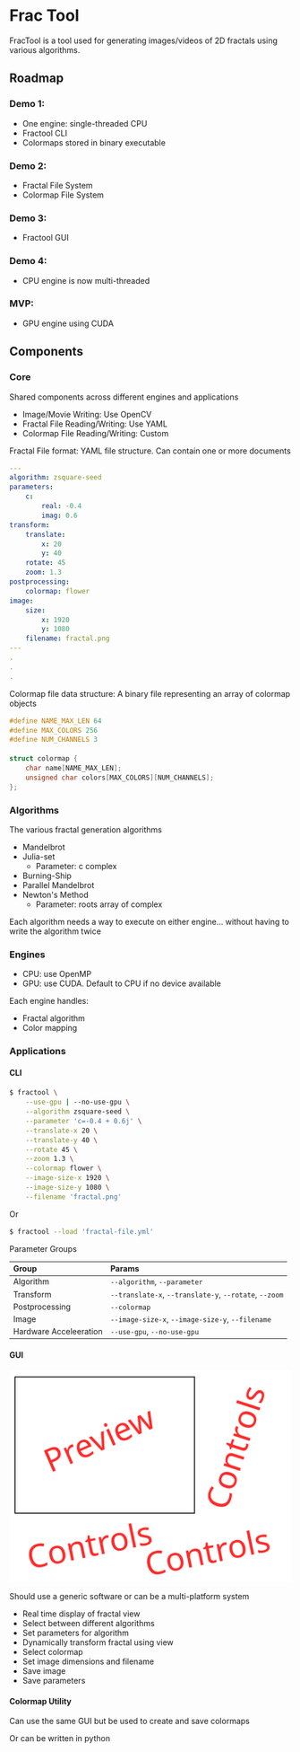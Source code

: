 Frac Tool
=====================================================================================

FracTool is a tool used for generating images/videos of 2D fractals using various 
algorithms.

Roadmap
-------------------------------------------------------------------------------------

### Demo 1:
- One engine: single-threaded CPU
- Fractool CLI
- Colormaps stored in binary executable

### Demo 2:
- Fractal File System
- Colormap File System

### Demo 3:
- Fractool GUI

### Demo 4:
- CPU engine is now multi-threaded

### MVP:
- GPU engine using CUDA

Components
-------------------------------------------------------------------------------------

### Core

Shared components across different engines and applications

- Image/Movie Writing: Use OpenCV
- Fractal File Reading/Writing: Use YAML
- Colormap File Reading/Writing: Custom

Fractal File format: YAML file structure. Can contain one or more documents

```yaml
---
algorithm: zsquare-seed
parameters:
    c:
        real: -0.4
        imag: 0.6
transform:
    translate:
        x: 20
        y: 40
    rotate: 45
    zoom: 1.3
postprocessing:
    colormap: flower
image:
    size:
        x: 1920
        y: 1080
    filename: fractal.png
---
.
.
.
```

Colormap file data structure: A binary file representing an array of colormap objects

```c++
#define NAME_MAX_LEN 64
#define MAX_COLORS 256
#define NUM_CHANNELS 3

struct colormap {
    char name[NAME_MAX_LEN];
    unsigned char colors[MAX_COLORS][NUM_CHANNELS];
};
```

### Algorithms

The various fractal generation algorithms

- Mandelbrot
- Julia-set
    - Parameter: c complex
- Burning-Ship
- Parallel Mandelbrot
- Newton's Method
    - Parameter: roots array of complex

Each algorithm needs a way to execute on either engine... 
without having to write the algorithm twice

### Engines

- CPU: use OpenMP
- GPU: use CUDA. Default to CPU if no device available

Each engine handles:

- Fractal algorithm
- Color mapping

### Applications

#### CLI

```bash
$ fractool \
    --use-gpu | --no-use-gpu \
    --algorithm zsquare-seed \
    --parameter 'c=-0.4 + 0.6j' \
    --translate-x 20 \
    --translate-y 40 \
    --rotate 45 \
    --zoom 1.3 \
    --colormap flower \
    --image-size-x 1920 \
    --image-size-y 1080 \
    --filename 'fractal.png'
```

Or

```bash
$ fractool --load 'fractal-file.yml'
```

Parameter Groups

| Group                  | Params                                                 |
|:-----------------------|:-------------------------------------------------------|
| Algorithm              | `--algorithm`, `--parameter`                           |
| Transform              | `--translate-x`, `--translate-y`, `--rotate`, `--zoom` |
| Postprocessing         | `--colormap`                                           |
| Image                  | `--image-size-x`, `--image-size-y`, `--filename`       |
| Hardware Acceleeration | `--use-gpu`, `--no-use-gpu`                            |

#### GUI

![GUI](gui.svg)

Should use a generic software or can be a multi-platform system

- Real time display of fractal view
- Select between different algorithms
- Set parameters for algorithm
- Dynamically transform fractal using view
- Select colormap
- Set image dimensions and filename
- Save image
- Save parameters

#### Colormap Utility

Can use the same GUI but be used to create and save colormaps

Or can be written in python